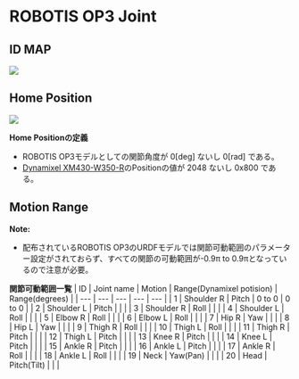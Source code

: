 # ROBOTIS OP3 Joint

## ID MAP
<img src="https://emanual.robotis.com/assets/images/platform/op3/op3_030_rev2.png">

## Home Position
<img src="https://emanual.robotis.com/assets/images/platform/op3/op3_assemble_data.png">

<b>Home Positionの定義</b>
- ROBOTIS OP3モデルとしての関節角度が 0[deg] ないし 0[rad] である。
- <a href ="https://emanual.robotis.com/docs/en/dxl/x/xm430-w350/">Dynamixel XM430-W350-R</a>のPositionの値が 2048 ないし 0x800 である。 

## Motion Range

<b>Note:</b>
- 配布されているROBOTIS OP3のURDFモデルでは関節可動範囲のパラメーター設定がされておらず、すべての関節の可動範囲が-0.9π to 0.9πとなっているので注意が必要。

<b>関節可動範囲一覧</b>
| ID  | Joint name | Motion | Range(Dynamixel potision) | Range(degrees) |
| --- | ---        | ---    | ---                       | ---            |
| 1   | Shoulder R | Pitch  | 0 to 0                    | 0 to 0         |
| 2   | Shoulder L | Pitch  |                     |          |
| 3   | Shoulder R | Roll   |                     |          |
| 4   | Shoulder L | Roll   |                     |          |
| 5   | Elbow R    | Roll   |                     |          |
| 6   | Elbow L    | Roll   |                     |          |
| 7   | Hip R      | Yaw    |                     |          |
| 8   | Hip L      | Yaw    |                     |          |
| 9   | Thigh R    | Roll   |                     |          |
| 10  | Thigh L    | Roll   |                     |          |
| 11  | Thigh R    | Pitch  |                     |          |
| 12  | Thigh L    | Pitch  |                     |          |
| 13  | Knee R     | Pitch  |                     |          |
| 14  | Knee L     | Pitch  |                     |          |
| 15  | Ankle R    | Pitch  |                     |          |
| 16  | Ankle L    | Pitch  |                     |          |
| 17  | Ankle R    | Roll   |                     |          |
| 18  | Ankle L    | Roll   |                     |          |
| 19  |  Neck      | Yaw(Pan)    |                     |          |
| 20  |  Head      | Pitch(Tilt) |                     |          |
